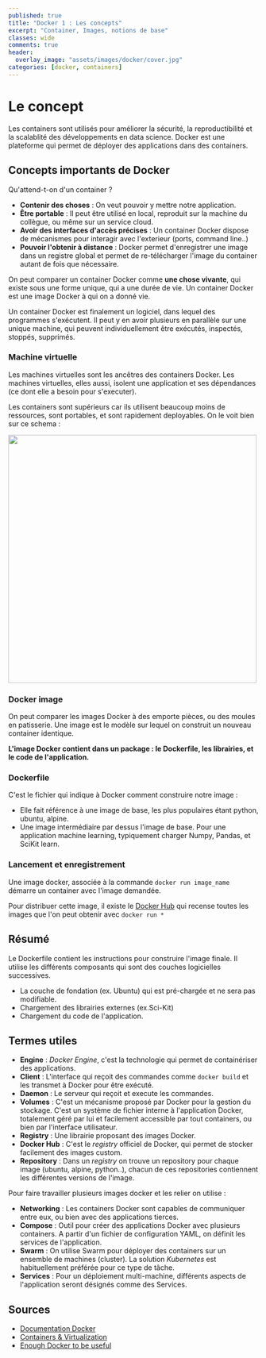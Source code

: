 ```yaml
---
published: true
title: "Docker 1 : Les concepts"
excerpt: "Container, Images, notions de base"
classes: wide
comments: true
header:
  overlay_image: "assets/images/docker/cover.jpg"
categories: [docker, containers]
---
```


# Le concept

Les containers sont utilisés pour améliorer la sécurité, la reproductibilité et la scalablité des développements en data science. Docker est une plateforme qui permet de déployer des applications dans des containers.

## Concepts importants de Docker

Qu'attend-t-on d'un container ?
- **Contenir des choses** : On veut pouvoir y mettre notre application.
- **Être portable** : Il peut être utilisé en local, reproduit sur la machine du collègue, ou même sur un service cloud.
- **Avoir des interfaces d'accès précises** : Un container Docker dispose de mécanismes pour interagir avec l'exterieur (ports, command line..)
- **Pouvoir l'obtenir à distance** : Docker permet d'enregistrer une image dans un registre global et permet de re-télécharger l'image du container autant de fois que nécessaire.

On peut comparer un container Docker comme **une chose vivante**, qui existe sous une forme unique, qui a une durée de vie. Un container Docker est une image Docker à qui on a donné vie.

Un container Docker est finalement un logiciel, dans lequel des programmes s'exécutent. Il peut y en avoir plusieurs en parallèle sur une unique machine, qui peuvent individuellement être exécutés, inspectés, stoppés, supprimés.

### Machine virtuelle
Les machines virtuelles sont les ancêtres des containers Docker. Les machines virtuelles, elles aussi, isolent une application et ses dépendances (ce dont elle a besoin pour s'executer).

Les containers sont supérieurs car ils utilisent beaucoup moins de ressources, sont portables, et sont rapidement deployables. On le voit bien sur ce schema :

<img src="{{ site.url }}{{ site.baseurl }}/assets/images/docker/VM-containers.png" alt="" class="center" width="500">


### Docker image
On peut comparer les images Docker à des emporte pièces, ou des moules en patisserie. Une image est le modèle sur lequel on construit un nouveau container identique.

**L'image Docker contient dans un package : le Dockerfile, les librairies, et le code de l'application.**

### Dockerfile
C'est le fichier qui indique à Docker comment construire notre image :
- Elle fait référence à une image de base, les plus populaires étant python, ubuntu, alpine.
- Une image intermédiaire par dessus l'image de base. Pour une application machine learning, typiquement charger Numpy, Pandas, et SciKit learn.

### Lancement et enregistrement
Une image docker, associée à la commande ```docker run image_name``` démarre un container avec l'image demandée.

Pour distribuer cette image, il existe le [Docker Hub](https://hub.docker.com/) qui recense toutes les images que l'on peut obtenir avec ```docker run *```


## Résumé
Le Dockerfile contient les instructions pour construire l'image finale. Il utilise les différents composants qui sont des couches logicielles successives.

- La couche de fondation (ex. Ubuntu) qui est pré-chargée et ne sera pas modifiable.
- Chargement des librairies externes (ex.Sci-Kit)
- Chargement du code de l'application.


## Termes utiles 


- **Engine** : *Docker Engine*, c'est la technologie qui permet de containériser des applications.
- **Client** : L'interface qui reçoit des commandes comme ```docker build``` et les transmet à Docker pour être exécuté.
- **Daemon** : Le serveur qui reçoit et execute les commandes.
- **Volumes** : C'est un mécanisme proposé par Docker pour la gestion du stockage. C'est un système de fichier interne à l'application Docker, totalement géré par lui et facilement accessible par tout containers, ou bien par l'interface utilisateur.
- **Registry** : Une librairie proposant des images Docker.
- **Docker Hub** : C'est le *registry* officiel de Docker, qui permet de stocker facilement des images custom.
- **Repository** : Dans un *registry* on trouve un repository pour chaque image (ubuntu, alpine, python..), chacun de ces repositories contiennent les différentes versions de l'image.

Pour faire travailler plusieurs images docker et les relier on utilise :

- **Networking** : Les containers Docker sont capables de communiquer entre eux, ou bien avec des applications tierces.
- **Compose** : Outil pour créer des applications Docker avec plusieurs containers. A partir d'un fichier de configuration YAML, on définit les services de l'application.
- **Swarm** : On utilise Swarm pour déployer des containers sur un ensemble de machines (cluster). La solution *Kubernetes* est habituellement préférée pour ce type de tâche.
- **Services** : Pour un déploiement multi-machine, différents aspects de l'application seront désignés comme des Services.


## Sources

- [Documentation Docker](https://docs.docker.com)
- [Containers & Virtualization](https://www.smartfile.com/blog/what-is-containerization-and-has-it-killed-virtualization/)
- [Enough Docker to be useful](https://towardsdatascience.com/learn-enough-docker-to-be-useful-b7ba70caeb4b)

